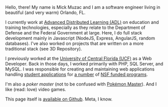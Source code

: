 <p style="margin: 0;"><span class="h1"></span></p>

Hello, there! My name is Mick Muzac and I am a software engineer living in beautiful (and very warm) Orlando, FL.

I currently work at [Advanced Distributed Learning (ADL)][adl] on education and training technologies, especially as they relate to the Department of Defense and the Federal Government at large. Here, I do full stack development mainly in Javascript (NodeJS, Express, AngularJS, random databases). I've also worked on projects that are written on a more traditional stack (see 3D Repository).

I previously worked at the [University of Central Florida (UCF)][ucf] as a Web Developer. Back in those days, I worked primarily with PHP, SQL Server, and MySQL. I was responsible for creating and maintaining web applications handling [student applications][gems] for [a number][gems] of [NSF funded programs][yes].

I'm also a *poker master* (not to be confused with [Pokémon Master][pokemon]). And I like (read: love) video games.

This page itself is [available on Github][github]. Meta, I know.

[adl]: http://adlnet.gov
[ucf]: http://www.ucf.edu/
[yes]: https://yes.ucf.edu/
[ure]: http://ure.excel.ucf.edu/
[gems]: http://gems.excel.ucf.edu/?home
[pokemon]: http://pokemon.wikia.com/wiki/Pok%C3%A9mon_Master
[github]: https://github.com/mickmuzac/mckmc.com
